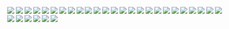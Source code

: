 ![](./ackerstrasse.png)
![](./asberger_strasse.png)
![](./asternstrasse.png)
![](./bismarckstrasse.png)
![](./bonifatiusstrasse.png)
![](./bruchstrasse.png)
![](./buchenweg.png)
![](./dietrichstrasse.png)
![](./drususstrasse.png)
![](./erlenweg.png)
![](./essenberger_strasse.png)
![](./frienersheimer_strasse.png)
![](./gallierring.png)
![](./galmesweg.png)
![](./geldernsche_strasse.png)
![](./herderstrasse.png)
![](./holderbergerstrasse.png)
![](./humboldstrasse.png)
![](./jockenstrasse.png)
![](./kornstrasse.png)
![](./kressenstrasse.png)
![](./langlingsweg.png)
![](./liebrechtstrasse.png)
![](./mercatorstrasse.png)
![](./moerser_strasse.png)
![](./oderstrasse.png)
![](./orsoyer_allee.png)
![](./rheinbergerstrasse.png)
![](./robinienweg.png)
![](./siedweg.png)
![](./vereinsstrasse.png)